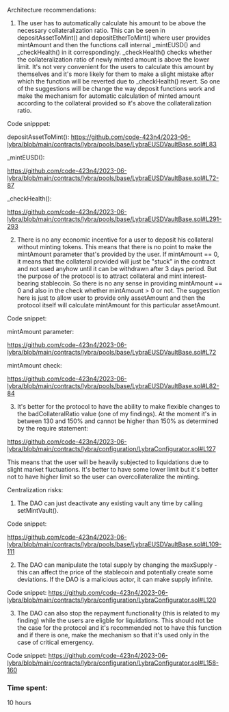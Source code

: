 Architecture recommendations:

1. The user has to automatically calculate his amount to be above the necessary collateralization ratio. This can be seen in depositAssetToMint() and depositEtherToMint() where user provides mintAmount and then the functions call internal _mintEUSD() and _checkHealth() in it correspondingly. _checkHealth() checks whether the collateralization ratio of newly minted amount is above the lower limit. It's not very convenient for the users to calculate this amount by themselves and it's more likely for them to make a slight mistake after which the function will be reverted due to _checkHealth() revert. So one of the suggestions will be change the way deposit functions work and make the mechanism for automatic calculation of minted amount according to the collateral provided so it's above the collateralization ratio.

Code snipppet:

depositAssetToMint():
https://github.com/code-423n4/2023-06-lybra/blob/main/contracts/lybra/pools/base/LybraEUSDVaultBase.sol#L83

_mintEUSD():

https://github.com/code-423n4/2023-06-lybra/blob/main/contracts/lybra/pools/base/LybraEUSDVaultBase.sol#L72-87

_checkHealth():

https://github.com/code-423n4/2023-06-lybra/blob/main/contracts/lybra/pools/base/LybraEUSDVaultBase.sol#L291-293

2. There is no any economic incentive for a user to deposit his collateral without minting tokens. This means that there is no point to make the mintAmount parameter that's provided by the user. If mintAmount == 0, it means that the collateral provided will just be "stuck" in the contract and not used anyhow until it can be withdrawn after 3 days period. But the purpose of the protocol is to attract collateral and mint interest-bearing stablecoin. So there is no any sense in providing mintAmount == 0 and also in the check whether mintAmount > 0 or not. The suggestion here is just to allow user to provide only assetAmount and then the protocol itself will calculate mintAmount for this particular assetAmount.

Code snippet:

mintAmount parameter:

https://github.com/code-423n4/2023-06-lybra/blob/main/contracts/lybra/pools/base/LybraEUSDVaultBase.sol#L72

mintAmount check:

https://github.com/code-423n4/2023-06-lybra/blob/main/contracts/lybra/pools/base/LybraEUSDVaultBase.sol#L82-84

3. It's better for the protocol to have the ability to make flexible changes to the badCollateralRatio value (one of my findings). At the moment it's in between 130 and 150% and cannot be higher than 150% as determined by the require statement:

https://github.com/code-423n4/2023-06-lybra/blob/main/contracts/lybra/configuration/LybraConfigurator.sol#L127

This means that the user will be heavily subjected to liquidations due to slight market fluctuations. It's better to have some lower limit but it's better not to have higher limit so the user can overcollateralize the minting.

Centralization risks:

1. The DAO can just deactivate any existing vault any time by calling setMintVault(). 

Code snippet:

https://github.com/code-423n4/2023-06-lybra/blob/main/contracts/lybra/pools/base/LybraEUSDVaultBase.sol#L109-111

2. The DAO can manipulate the total supply by changing the maxSupply - this can affect the price of the stablecoin and potentially create some deviations. If the DAO is a malicious actor, it can make supply infinite.

Code snippet: https://github.com/code-423n4/2023-06-lybra/blob/main/contracts/lybra/configuration/LybraConfigurator.sol#L120

3. The DAO can also stop the repayment functionality (this is related to my finding) while the users are eligble for liquidations. This should not be the case for the protocol and it's recommended not to have this function and if there is one, make the mechanism so that it's used only in the case of critical emergency.

Code snippet: https://github.com/code-423n4/2023-06-lybra/blob/main/contracts/lybra/configuration/LybraConfigurator.sol#L158-160

### Time spent:
10 hours